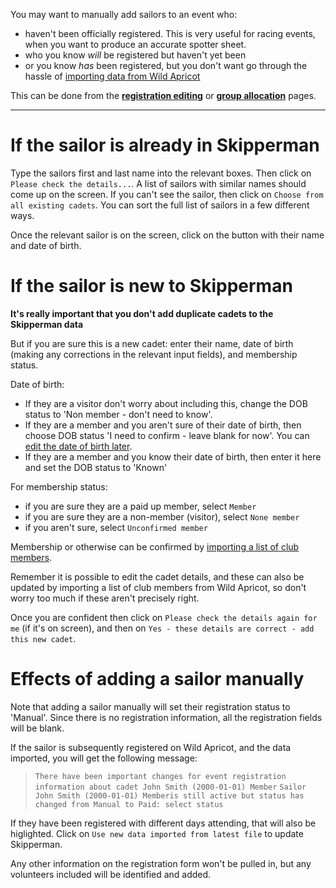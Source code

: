 
You may want to manually add sailors to an event who:

- haven't been officially registered. This is very useful for racing events, when you want to produce an accurate spotter sheet.
- who you know *will* be registered but haven't yet been
- or you know *has* been registered, but you don't want go through the hassle of [importing data from Wild Apricot](import_registration_data_help.md) 

This can be done from the [**registration editing**](registration_editing_help.md) or [**group allocation**](group_allocation_help.md) pages.
___

# If the sailor is already in Skipperman

Type the sailors first and last name into the relevant boxes. Then click on `Please check the details...`. A list of sailors with similar names should come up on the screen. If you can't see the sailor, then click on `Choose from all existing cadets`. You can sort the full list of sailors in a few different ways. 

Once the relevant sailor is on the screen, click on the button with their name and date of birth.

# If the sailor is new to Skipperman

 **It's really important that you don't add duplicate cadets to the Skipperman data**

But if you are sure this is a new cadet: enter their name, date of birth (making any corrections in the relevant input fields), and membership status. 

Date of birth: 

- If they are a visitor don't worry about including this, change the DOB status to 'Non member - don't need to know'. 
- If they are a member and you aren't sure of their date of birth, then choose DOB status 'I need to confirm - leave blank for now'. You can [edit the date of birth later](view_and_edit_individual_cadet_help.md). 
- If they are a member and you know their date of birth, then enter it here and set the DOB status to 'Known'

For membership status:

- if you are sure they are a paid up member, select `Member`
- if you are sure they are a non-member (visitor), select `None member`
- if you aren't sure, select `Unconfirmed member`

Membership or otherwise can be confirmed by [importing a list of club members](import_membership_list_help). 

Remember it is possible to edit the cadet details, and these can also be updated by importing a list of club members from Wild Apricot, so don't worry too much if these aren't precisely right.

Once you are confident then click on `Please check the details again for me` (if it's on screen), and then on `Yes - these details are correct - add this new cadet`.

# Effects of adding a sailor manually

Note that adding a sailor manually will set their registration status to 'Manual'. Since there is no registration information, all the registration fields will be blank. 

If the sailor is subsequently registered on Wild Apricot, and the data imported, you will get the following message:

> `There have been important changes for event registration information about cadet John Smith (2000-01-01) Member`
> `Sailor John Smith (2000-01-01) Memberis still active but status has changed from Manual to Paid: select status `

If they have been registered with different days attending, that will also be higlighted. Click on `Use new data imported from latest file` to update Skipperman.

Any other information on the registration form won't be pulled in, but any volunteers included will be identified and added.